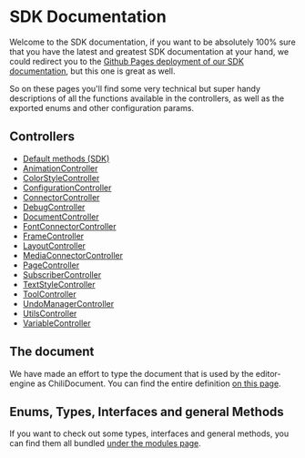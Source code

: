 # SDK Documentation

Welcome to the SDK documentation, if you want to be absolutely 100% sure that you have the latest and greatest SDK documentation at your hand, we could redirect you to the [Github Pages deployment of our SDK documentation](https://chili-publish.github.io/editor-sdk/index.html), but this one is great as well.

So on these pages you'll find some very technical but super handy descriptions of all the functions available in the controllers, as well as the exported enums and other configuration params.

## Controllers

-   [Default methods (SDK)](classes/index.SDK.md)
-   [AnimationController](classes/controllers_AnimationController.AnimationController.md)
-   [ColorStyleController](classes/controllers_ColorStyleController.ColorStyleController.md)
-   [ConfigurationController](classes/controllers_ConfigurationController.ConfigurationController.md)
-   [ConnectorController](classes/controllers_ConnectorController.ConnectorController.md)
-   [DebugController](classes/controllers_DebugController.DebugController.md)
-   [DocumentController](classes/controllers_DocumentController.DocumentController.md)
-   [FontConnectorController](classes/controllers_FontConnectorController.FontConnectorController.md)
-   [FrameController](classes/controllers_FrameController.FrameController.md)
-   [LayoutController](classes/controllers_LayoutController.LayoutController.md)
-   [MediaConnectorController](classes/controllers_MediaConnectorController.MediaConnectorController.md)
-   [PageController](classes/controllers_PageController.PageController.md)
-   [SubscriberController](classes/controllers_SubscriberController.SubscriberController.md)
-   [TextStyleController](classes/controllers_TextStyleController.TextStyleController.md)
-   [ToolController](classes/controllers_ToolController.ToolController.md)
-   [UndoManagerController](classes/controllers_UndoManagerController.UndoManagerController.md)
-   [UtilsController](classes/controllers_UtilsController.UtilsController.md)
-   [VariableController](classes/controllers_VariableController.VariableController.md)

## The document

We have made an effort to type the document that is used by the editor-engine as ChiliDocument.
You can find the entire definition [on this page](interfaces/types_DocumentTypes.ChiliDocument.md).

## Enums, Types, Interfaces and general Methods

If you want to check out some types, interfaces and general methods, you can find them all bundled [under the modules page](modules).

